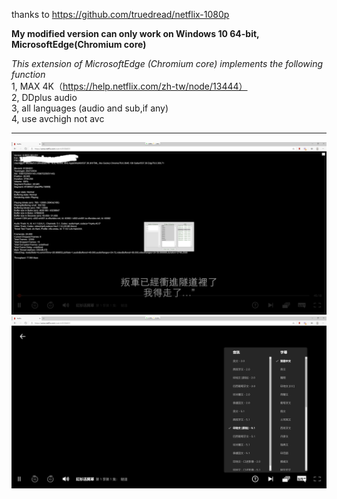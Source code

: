 thanks to https://github.com/truedread/netflix-1080p

**My modified version can only work on Windows 10 64-bit, MicrosoftEdge(Chromium core)**

*This extension of MicrosoftEdge (Chromium core) implements the following function*  
1, MAX 4K（https://help.netflix.com/zh-tw/node/13444）   
2, DDplus audio  
3, all languages (audio and sub,if any)  
4, use avchigh not avc        
    
    
-------------------------------------------------------------------------------------------------------

  
     


![image](img/n1.png)
![image](img/n2.png)


